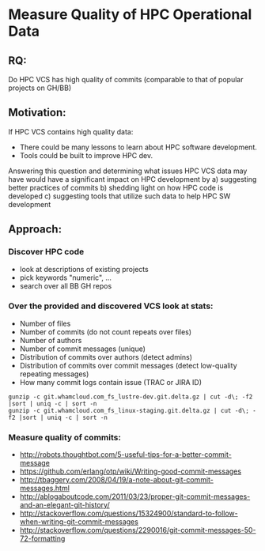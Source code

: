 # Measure Quality of HPC Operational Data

## RQ:
Do HPC VCS has high quality of commits (comparable to that of popular projects on
GH/BB)

## Motivation:

If HPC VCS contains high quality data:
- There could be many lessons to learn about HPC software development.
- Tools could be built to improve HPC dev.

Answering this question and determining what issues HPC VCS data may have would have a
significant impact on HPC development by
a) suggesting better practices of commits
b) shedding light on how HPC code is developed
c) suggesting tools that utilize such data to help HPC SW development

## Approach:
### Discover HPC code
- look at descriptions of existing projects
- pick keywords "numeric", ...
- search over all BB GH repos

### Over the provided and discovered VCS look at stats:
- Number of files
- Number of commits (do not count repeats over files)
- Number of authors
- Number of commit messages (unique)
- Distribution of commits over authors (detect admins)
- Distribution of commits over commit messages (detect low-quality repeating messages)
- How many commit logs contain issue (TRAC or JIRA ID)

```
gunzip -c git.whamcloud.com_fs_lustre-dev.git.delta.gz | cut -d\; -f2 |sort | uniq -c | sort -n
gunzip -c git.whamcloud.com_fs_linux-staging.git.delta.gz | cut -d\; -f2 |sort | uniq -c | sort -n
```

### Measure quality of commits:
- http://robots.thoughtbot.com/5-useful-tips-for-a-better-commit-message
- https://github.com/erlang/otp/wiki/Writing-good-commit-messages
- http://tbaggery.com/2008/04/19/a-note-about-git-commit-messages.html
- http://ablogaboutcode.com/2011/03/23/proper-git-commit-messages-and-an-elegant-git-history/
- http://stackoverflow.com/questions/15324900/standard-to-follow-when-writing-git-commit-messages
- http://stackoverflow.com/questions/2290016/git-commit-messages-50-72-formatting

